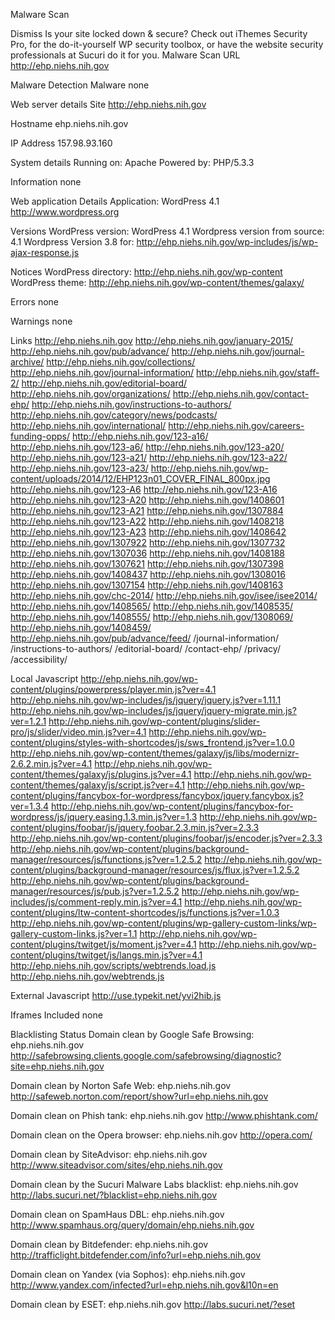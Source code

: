 Malware Scan

Dismiss
Is your site locked down & secure?
Check out iThemes Security Pro, for the do-it-yourself WP security toolbox, or have the website security professionals at Sucuri do it for you.
Malware Scan URL
http://ehp.niehs.nih.gov

Malware Detection
Malware
none


Web server details
Site
http://ehp.niehs.nih.gov

Hostname
ehp.niehs.nih.gov

IP Address
157.98.93.160

System details
Running on: Apache
Powered by: PHP/5.3.3

Information
none


Web application
Details
Application: WordPress 4.1
http://www.wordpress.org


Versions
WordPress version: WordPress 4.1
Wordpress version from source: 4.1
Wordpress Version 3.8 for: http://ehp.niehs.nih.gov/wp-includes/js/wp-ajax-response.js

Notices
WordPress directory: http://ehp.niehs.nih.gov/wp-content
WordPress theme: http://ehp.niehs.nih.gov/wp-content/themes/galaxy/

Errors
none

Warnings
none


Links
http://ehp.niehs.nih.gov
http://ehp.niehs.nih.gov/january-2015/
http://ehp.niehs.nih.gov/pub/advance/
http://ehp.niehs.nih.gov/journal-archive/
http://ehp.niehs.nih.gov/collections/
http://ehp.niehs.nih.gov/journal-information/
http://ehp.niehs.nih.gov/staff-2/
http://ehp.niehs.nih.gov/editorial-board/
http://ehp.niehs.nih.gov/organizations/
http://ehp.niehs.nih.gov/contact-ehp/
http://ehp.niehs.nih.gov/instructions-to-authors/
http://ehp.niehs.nih.gov/category/news/podcasts/
http://ehp.niehs.nih.gov/international/
http://ehp.niehs.nih.gov/careers-funding-opps/
http://ehp.niehs.nih.gov/123-a16/
http://ehp.niehs.nih.gov/123-a6/
http://ehp.niehs.nih.gov/123-a20/
http://ehp.niehs.nih.gov/123-a21/
http://ehp.niehs.nih.gov/123-a22/
http://ehp.niehs.nih.gov/123-a23/
http://ehp.niehs.nih.gov/wp-content/uploads/2014/12/EHP123n01_COVER_FINAL_800px.jpg
http://ehp.niehs.nih.gov/123-A6
http://ehp.niehs.nih.gov/123-A16
http://ehp.niehs.nih.gov/123-A20
http://ehp.niehs.nih.gov/1408601
http://ehp.niehs.nih.gov/123-A21
http://ehp.niehs.nih.gov/1307884
http://ehp.niehs.nih.gov/123-A22
http://ehp.niehs.nih.gov/1408218
http://ehp.niehs.nih.gov/123-A23
http://ehp.niehs.nih.gov/1408642
http://ehp.niehs.nih.gov/1307922
http://ehp.niehs.nih.gov/1307732
http://ehp.niehs.nih.gov/1307036
http://ehp.niehs.nih.gov/1408188
http://ehp.niehs.nih.gov/1307621
http://ehp.niehs.nih.gov/1307398
http://ehp.niehs.nih.gov/1408437
http://ehp.niehs.nih.gov/1308016
http://ehp.niehs.nih.gov/1307154
http://ehp.niehs.nih.gov/1408163
http://ehp.niehs.nih.gov/chc-2014/
http://ehp.niehs.nih.gov/isee/isee2014/
http://ehp.niehs.nih.gov/1408565/
http://ehp.niehs.nih.gov/1408535/
http://ehp.niehs.nih.gov/1408555/
http://ehp.niehs.nih.gov/1308069/
http://ehp.niehs.nih.gov/1408459/
http://ehp.niehs.nih.gov/pub/advance/feed/
/journal-information/
/instructions-to-authors/
/editorial-board/
/contact-ehp/
/privacy/
/accessibility/

Local Javascript
http://ehp.niehs.nih.gov/wp-content/plugins/powerpress/player.min.js?ver=4.1
http://ehp.niehs.nih.gov/wp-includes/js/jquery/jquery.js?ver=1.11.1
http://ehp.niehs.nih.gov/wp-includes/js/jquery/jquery-migrate.min.js?ver=1.2.1
http://ehp.niehs.nih.gov/wp-content/plugins/slider-pro/js/slider/video.min.js?ver=4.1
http://ehp.niehs.nih.gov/wp-content/plugins/styles-with-shortcodes/js/sws_frontend.js?ver=1.0.0
http://ehp.niehs.nih.gov/wp-content/themes/galaxy/js/libs/modernizr-2.6.2.min.js?ver=4.1
http://ehp.niehs.nih.gov/wp-content/themes/galaxy/js/plugins.js?ver=4.1
http://ehp.niehs.nih.gov/wp-content/themes/galaxy/js/script.js?ver=4.1
http://ehp.niehs.nih.gov/wp-content/plugins/fancybox-for-wordpress/fancybox/jquery.fancybox.js?ver=1.3.4
http://ehp.niehs.nih.gov/wp-content/plugins/fancybox-for-wordpress/js/jquery.easing.1.3.min.js?ver=1.3
http://ehp.niehs.nih.gov/wp-content/plugins/foobar/js/jquery.foobar.2.3.min.js?ver=2.3.3
http://ehp.niehs.nih.gov/wp-content/plugins/foobar/js/encoder.js?ver=2.3.3
http://ehp.niehs.nih.gov/wp-content/plugins/background-manager/resources/js/functions.js?ver=1.2.5.2
http://ehp.niehs.nih.gov/wp-content/plugins/background-manager/resources/js/flux.js?ver=1.2.5.2
http://ehp.niehs.nih.gov/wp-content/plugins/background-manager/resources/js/pub.js?ver=1.2.5.2
http://ehp.niehs.nih.gov/wp-includes/js/comment-reply.min.js?ver=4.1
http://ehp.niehs.nih.gov/wp-content/plugins/ltw-content-shortcodes/js/functions.js?ver=1.0.3
http://ehp.niehs.nih.gov/wp-content/plugins/wp-gallery-custom-links/wp-gallery-custom-links.js?ver=1.1
http://ehp.niehs.nih.gov/wp-content/plugins/twitget/js/moment.js?ver=4.1
http://ehp.niehs.nih.gov/wp-content/plugins/twitget/js/langs.min.js?ver=4.1
http://ehp.niehs.nih.gov/scripts/webtrends.load.js
http://ehp.niehs.nih.gov/webtrends.js

External Javascript
http://use.typekit.net/yvi2hib.js

Iframes Included
none

Blacklisting Status
Domain clean by Google Safe Browsing: ehp.niehs.nih.gov
http://safebrowsing.clients.google.com/safebrowsing/diagnostic?site=ehp.niehs.nih.gov

Domain clean by Norton Safe Web: ehp.niehs.nih.gov
http://safeweb.norton.com/report/show?url=ehp.niehs.nih.gov

Domain clean on Phish tank: ehp.niehs.nih.gov
http://www.phishtank.com/

Domain clean on the Opera browser: ehp.niehs.nih.gov
http://opera.com/

Domain clean by SiteAdvisor: ehp.niehs.nih.gov
http://www.siteadvisor.com/sites/ehp.niehs.nih.gov

Domain clean by the Sucuri Malware Labs blacklist: ehp.niehs.nih.gov
http://labs.sucuri.net/?blacklist=ehp.niehs.nih.gov

Domain clean on SpamHaus DBL: ehp.niehs.nih.gov
http://www.spamhaus.org/query/domain/ehp.niehs.nih.gov

Domain clean by Bitdefender: ehp.niehs.nih.gov
http://trafficlight.bitdefender.com/info?url=ehp.niehs.nih.gov

Domain clean on Yandex (via Sophos): ehp.niehs.nih.gov
http://www.yandex.com/infected?url=ehp.niehs.nih.gov&l10n=en

Domain clean by ESET: ehp.niehs.nih.gov
http://labs.sucuri.net/?eset
